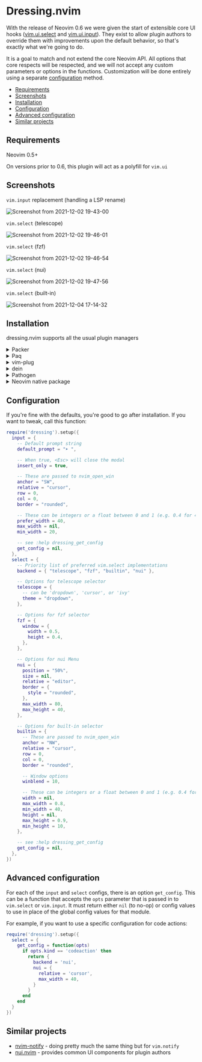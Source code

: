 # Dressing.nvim

With the release of Neovim 0.6 we were given the start of extensible core UI
hooks ([vim.ui.select](https://github.com/neovim/neovim/pull/15771) and
[vim.ui.input](https://github.com/neovim/neovim/pull/15959)). They exist to
allow plugin authors to override them with improvements upon the default
behavior, so that's exactly what we're going to do.

It is a goal to match and not extend the core Neovim API. All options that core
respects will be respected, and we will not accept any custom parameters or
options in the functions. Customization will be done entirely using a separate
[configuration](#configuration) method.

* [Requirements](#requirements)
* [Screenshots](#screenshots)
* [Installation](#installation)
* [Configuration](#configuration)
* [Advanced configuration](#advanced-configuration)
* [Similar projects](#similar-projects)

## Requirements

Neovim 0.5+

On versions prior to 0.6, this plugin will act as a polyfill for `vim.ui`

## Screenshots

`vim.input` replacement (handling a LSP rename)

![Screenshot from 2021-12-02 19-43-00](https://user-images.githubusercontent.com/506791/144541672-17db1045-6ab6-4422-a09e-b2257965817e.png)

`vim.select` (telescope)

![Screenshot from 2021-12-02 19-46-01](https://user-images.githubusercontent.com/506791/144541916-4fa60c50-cadc-4f0f-b3c1-6307310e6e99.png)

`vim.select` (fzf)

![Screenshot from 2021-12-02 19-46-54](https://user-images.githubusercontent.com/506791/144541986-6081b4f8-b3b2-418d-9265-b9dabec2c4c4.png)

`vim.select` (nui)

![Screenshot from 2021-12-02 19-47-56](https://user-images.githubusercontent.com/506791/144542071-1aa66f81-b07c-492e-9884-fdafed1006df.png)


`vim.select` (built-in)

![Screenshot from 2021-12-04 17-14-32](https://user-images.githubusercontent.com/506791/144729527-ede0d7ba-a6e6-41e0-be5a-1a5f16d35b05.png)

## Installation
dressing.nvim supports all the usual plugin managers

<details>
  <summary>Packer</summary>

  ```lua
  require('packer').startup(function()
      use {'stevearc/dressing.nvim'}
  end)
  ```
</details>

<details>
  <summary>Paq</summary>

  ```lua
  require "paq" {
      {'stevearc/dressing.nvim'};
  }
  ```
</details>

<details>
  <summary>vim-plug</summary>

  ```vim
  Plug 'stevearc/dressing.nvim'
  ```
</details>

<details>
  <summary>dein</summary>

  ```vim
  call dein#add('stevearc/dressing.nvim')
  ```
</details>

<details>
  <summary>Pathogen</summary>

  ```sh
  git clone --depth=1 https://github.com/stevearc/dressing.nvim.git ~/.vim/bundle/
  ```
</details>

<details>
  <summary>Neovim native package</summary>

  ```sh
  git clone --depth=1 https://github.com/stevearc/dressing.nvim.git \
    "${XDG_DATA_HOME:-$HOME/.local/share}"/nvim/site/pack/dressing.nvim/start/dressing.nvim
  ```
</details>

## Configuration
If you're fine with the defaults, you're good to go after installation. If you
want to tweak, call this function:

```lua
require('dressing').setup({
  input = {
    -- Default prompt string
    default_prompt = "➤ ",

    -- When true, <Esc> will close the modal
    insert_only = true,

    -- These are passed to nvim_open_win
    anchor = "SW",
    relative = "cursor",
    row = 0,
    col = 0,
    border = "rounded",

    -- These can be integers or a float between 0 and 1 (e.g. 0.4 for 40%)
    prefer_width = 40,
    max_width = nil,
    min_width = 20,

    -- see :help dressing_get_config
    get_config = nil,
  },
  select = {
    -- Priority list of preferred vim.select implementations
    backend = { "telescope", "fzf", "builtin", "nui" },

    -- Options for telescope selector
    telescope = {
      -- can be 'dropdown', 'cursor', or 'ivy'
      theme = "dropdown",
    },

    -- Options for fzf selector
    fzf = {
      window = {
        width = 0.5,
        height = 0.4,
      },
    },

    -- Options for nui Menu
    nui = {
      position = "50%",
      size = nil,
      relative = "editor",
      border = {
        style = "rounded",
      },
      max_width = 80,
      max_height = 40,
    },

    -- Options for built-in selector
    builtin = {
      -- These are passed to nvim_open_win
      anchor = "NW",
      relative = "cursor",
      row = 0,
      col = 0,
      border = "rounded",

      -- Window options
      winblend = 10,

      -- These can be integers or a float between 0 and 1 (e.g. 0.4 for 40%)
      width = nil,
      max_width = 0.8,
      min_width = 40,
      height = nil,
      max_height = 0.9,
      min_height = 10,
    },

    -- see :help dressing_get_config
    get_config = nil,
  },
})
```

## Advanced configuration
For each of the `input` and `select` configs, there is an option
`get_config`. This can be a function that accepts the `opts` parameter that
is passed in to `vim.select` or `vim.input`. It must return either `nil` (to
no-op) or config values to use in place of the global config values for that
module.

For example, if you want to use a specific configuration for code actions:
```lua
require('dressing').setup({
  select = {
    get_config = function(opts)
      if opts.kind == 'codeaction' then
        return {
          backend = 'nui',
          nui = {
            relative = 'cursor',
            max_width = 40,
          }
        }
      end
    end
  }
})

```
## Similar projects
* [nvim-notify](https://github.com/rcarriga/nvim-notify) - doing pretty much the
    same thing but for `vim.notify`
* [nui.nvim](https://github.com/MunifTanjim/nui.nvim) - provides common UI
    components for plugin authors
